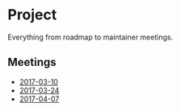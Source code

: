 # Project

Everything from roadmap to maintainer meetings.

## Meetings

- [2017-03-10](./meetings/2017/03-10.md)
- [2017-03-24](./meetings/2017/03-24.md)
- [2017-04-07](./meetings/2017/04-07.md)
